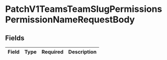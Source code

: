 # PatchV1TeamsTeamSlugPermissionsPermissionNameRequestBody


## Fields

| Field       | Type        | Required    | Description |
| ----------- | ----------- | ----------- | ----------- |